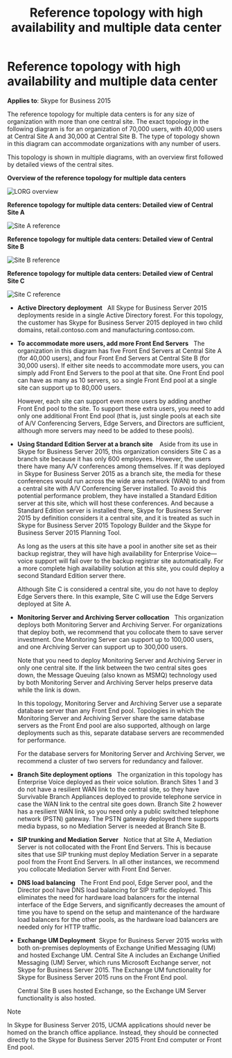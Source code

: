﻿---
title: Reference topology with high availability and multiple data center
TOCTitle: Reference topology with high availability and multiple data center
ms:assetid: 1e63f4ec-823a-4c39-b124-ea7ee729bb71
ms:mtpsurl: https://msdn.microsoft.com/en-us/library/Dn465973(v=office.16)
ms:contentKeyID: 65239899
ms.date: 07/27/2015
mtps_version: v=office.16
---

# Reference topology with high availability and multiple data center

**Applies to**: Skype for Business 2015

The reference topology for multiple data centers is for any size of organization with more than one central site. The exact topology in the following diagram is for an organization of 70,000 users, with 40,000 users at Central Site A and 30,000 at Central Site B. The type of topology shown in this diagram can accommodate organizations with any number of users.

This topology is shown in multiple diagrams, with an overview first followed by detailed views of the central sites.

**Overview of the reference topology for multiple data centers**

![LORG overview](images/Dn465973.LORG_overview(Office.16).png "LORG overview")

**Reference topology for multiple data centers: Detailed view of Central Site A**
 
![Site A reference](images/Dn465973.LORG_SiteA_Ref_Topology(Office.16).png "Site A reference")

**Reference topology for multiple data centers: Detailed view of Central Site B**
 
![Site B reference](images/Dn465973.LORG_SiteB_Ref_Topology(Office.16).png "Site B reference")

**Reference topology for multiple data centers: Detailed view of Central Site C**

![Site C reference](images/Dn465973.LORG_SiteC_Ref_Topology(Office.16).png "Site C reference")

- **Active Directory deployment**   All Skype for Business Server 2015 deployments reside in a single Active Directory forest. For this topology, the customer has Skype for Business Server 2015 deployed in two child domains, retail.contoso.com and manufacturing.contoso.com.

- **To accommodate more users, add more Front End Servers**   The organization in this diagram has five Front End Servers at Central Site A (for 40,000 users), and four Front End Servers at Central Site B (for 30,000 users). If either site needs to accommodate more users, you can simply add Front End Servers to the pool at that site. One Front End pool can have as many as 10 servers, so a single Front End pool at a single site can support up to 80,000 users.
    
  However, each site can support even more users by adding another Front End pool to the site. To support these extra users, you need to add only one additional Front End pool (that is, just single pools at each site of A/V Conferencing Servers, Edge Servers, and Directors are sufficient, although more servers may need to be added to these pools).

- **Using Standard Edition Server at a branch site**    Aside from its use in Skype for Business Server 2015, this organization considers Site C as a branch site because it has only 600 employees. However, the users there have many A/V conferences among themselves. If it was deployed in Skype for Business Server 2015 as a branch site, the media for these conferences would run across the wide area network (WAN) to and from a central site with A/V Conferencing Server installed. To avoid this potential performance problem, they have installed a Standard Edition server at this site, which will host these conferences. And because a Standard Edition server is installed there, Skype for Business Server 2015 by definition considers it a central site, and it is treated as such in Skype for Business Server 2015 Topology Builder and the Skype for Business Server 2015 Planning Tool.
    
  As long as the users at this site have a pool in another site set as their backup registrar, they will have high availability for Enterprise Voice—voice support will fail over to the backup registrar site automatically. For a more complete high availability solution at this site, you could deploy a second Standard Edition server there.
    
  Although Site C is considered a central site, you do not have to deploy Edge Servers there. In this example, Site C will use the Edge Servers deployed at Site A.

- **Monitoring Server and Archiving Server collocation**   This organization deploys both Monitoring Server and Archiving Server. For organizations that deploy both, we recommend that you collocate them to save server investment. One Monitoring Server can support up to 100,000 users, and one Archiving Server can support up to 300,000 users.
    
  Note that you need to deploy Monitoring Server and Archiving Server in only one central site. If the link between the two central sites goes down, the Message Queuing (also known as MSMQ) technology used by both Monitoring Server and Archiving Server helps preserve data while the link is down.
    
  In this topology, Monitoring Server and Archiving Server use a separate database server than any Front End pool. Topologies in which the Monitoring Server and Archiving Server share the same database servers as the Front End pool are also supported, although on large deployments such as this, separate database servers are recommended for performance.
    
  For the database servers for Monitoring Server and Archiving Server, we recommend a cluster of two servers for redundancy and failover.

- **Branch Site deployment options**   The organization in this topology has Enterprise Voice deployed as their voice solution. Branch Sites 1 and 3 do not have a resilient WAN link to the central site, so they have Survivable Branch Appliances deployed to provide telephone service in case the WAN link to the central site goes down. Branch Site 2 however has a resilient WAN link, so you need only a public switched telephone network (PSTN) gateway. The PSTN gateway deployed there supports media bypass, so no Mediation Server is needed at Branch Site B.

- **SIP trunking and Mediation Server**   Notice that at Site A, Mediation Server is not collocated with the Front End Servers. This is because sites that use SIP trunking must deploy Mediation Server in a separate pool from the Front End Servers. In all other instances, we recommend you collocate Mediation Server with Front End Server.

- **DNS load balancing**   The Front End pool, Edge Server pool, and the Director pool have DNS load balancing for SIP traffic deployed. This eliminates the need for hardware load balancers for the internal interface of the Edge Servers, and significantly decreases the amount of time you have to spend on the setup and maintenance of the hardware load balancers for the other pools, as the hardware load balancers are needed only for HTTP traffic.

- **Exchange UM Deployment**  Skype for Business Server 2015 works with both on-premises deployments of Exchange Unified Messaging (UM) and hosted Exchange UM. Central Site A includes an Exchange Unified Messaging (UM) Server, which runs Microsoft Exchange server, not Skype for Business Server 2015. The Exchange UM functionality for Skype for Business Server 2015 runs on the Front End pool.
    
  Central Site B uses hosted Exchange, so the Exchange UM Server functionality is also hosted.

> [!NOTE]
> In Skype for Business Server 2015, UCMA applications should never be homed on the branch office appliance. Instead, they should be connected directly to the Skype for Business Server 2015 Front End computer or Front End pool.


